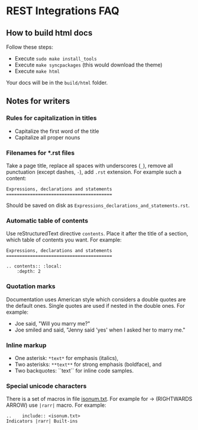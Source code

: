 # REST Integrations FAQ

## How to build html docs
Follow these steps:

* Execute `sudo make install_tools`
* Execute `make syncpackages` (this would download the theme)
* Execute `make html`

Your docs will be in the `build/html` folder.

## Notes for writers

### Rules for capitalization in titles
* Capitalize the first word of the title
* Capitalize all proper nouns

### Filenames for *.rst files
Take a page title, replace all spaces with underscores (`_`), remove all punctuation (except dashes, `-`), add `.rst` extension.
For example such a content:
```
Expressions, declarations and statements
========================================
```
Should be saved on disk as `Expressions_declarations_and_statements.rst`.

### Automatic table of contents
Use reStructuredText directive `contents`. Place it after the title of a section, which table of contents you want.
For example:
```
Expressions, declarations and statements
========================================

.. contents:: :local:
    :depth: 2
```

### Quotation marks
Documentation uses American style which considers a double quotes are the default ones. Single quotes are used if nested in the double ones. For example: 
* Joe said, "Will you marry me?"
* Joe smiled and said, "Jenny said 'yes' when I asked her to marry me."

### Inline markup
* One asterisk: `*text*` for emphasis (italics),
* Two asterisks: `**text**` for strong emphasis (boldface), and
* Two backquotes: &#96;&#96;text&#96;&#96; for inline code samples.

### Special unicode characters

There is a set of macros in file [isonum.txt](http://docutils.sourceforge.net/docs/ref/rst/definitions.html).
For example for &rarr; (RIGHTWARDS ARROW) use `|rarr|` macro. 
For example:
```
..    include:: <isonum.txt>
Indicators |rarr| Built-ins
```
